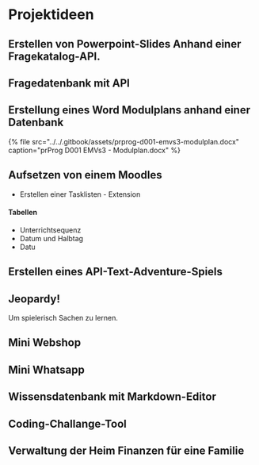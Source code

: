 # Projektideen

## Erstellen von Powerpoint-Slides Anhand einer Fragekatalog-API.

## Fragedatenbank mit API

## Erstellung eines Word Modulplans anhand einer Datenbank

{% file src="../../.gitbook/assets/prprog-d001-emvs3-modulplan.docx" caption="prProg D001 EMVs3 - Modulplan.docx" %}

## Aufsetzen von einem Moodles

* Erstellen einer Tasklisten - Extension 

#### Tabellen

* Unterrichtsequenz
* Datum und Halbtag
* Datu

## Erstellen eines API-Text-Adventure-Spiels 

## Jeopardy!

Um spielerisch Sachen zu lernen.

## Mini Webshop

## Mini Whatsapp

## Wissensdatenbank mit Markdown-Editor

## Coding-Challange-Tool

## Verwaltung der Heim Finanzen für eine Familie

## 





## 



